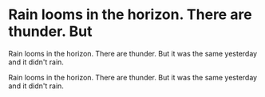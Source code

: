# Rain looms in the horizon. There are thunder. But

Rain looms in the horizon. There are thunder. But it was the same yesterday and it didn't rain.

Rain looms in the horizon. There are thunder. But it was the same yesterday and it didn't rain.

